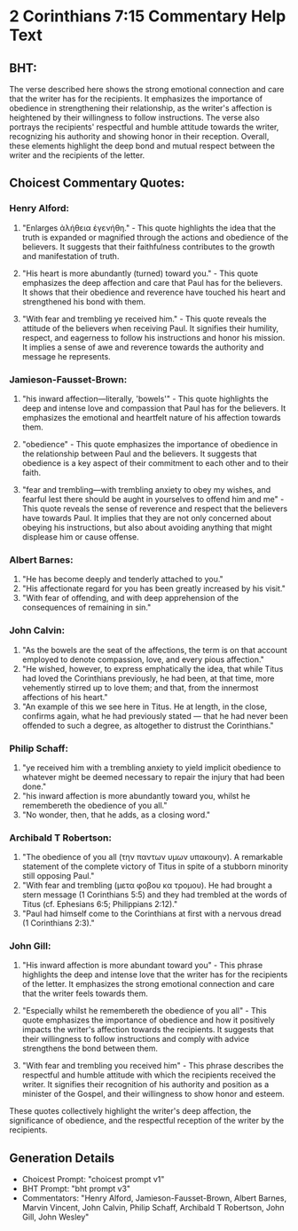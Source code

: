 # 2 Corinthians 7:15 Commentary Help Text

## BHT:
The verse described here shows the strong emotional connection and care that the writer has for the recipients. It emphasizes the importance of obedience in strengthening their relationship, as the writer's affection is heightened by their willingness to follow instructions. The verse also portrays the recipients' respectful and humble attitude towards the writer, recognizing his authority and showing honor in their reception. Overall, these elements highlight the deep bond and mutual respect between the writer and the recipients of the letter.

## Choicest Commentary Quotes:
### Henry Alford:
1. "Enlarges ἀλήθεια ἐγενήθη." - This quote highlights the idea that the truth is expanded or magnified through the actions and obedience of the believers. It suggests that their faithfulness contributes to the growth and manifestation of truth.

2. "His heart is more abundantly (turned) toward you." - This quote emphasizes the deep affection and care that Paul has for the believers. It shows that their obedience and reverence have touched his heart and strengthened his bond with them.

3. "With fear and trembling ye received him." - This quote reveals the attitude of the believers when receiving Paul. It signifies their humility, respect, and eagerness to follow his instructions and honor his mission. It implies a sense of awe and reverence towards the authority and message he represents.

### Jamieson-Fausset-Brown:
1. "his inward affection—literally, 'bowels'" - This quote highlights the deep and intense love and compassion that Paul has for the believers. It emphasizes the emotional and heartfelt nature of his affection towards them.

2. "obedience" - This quote emphasizes the importance of obedience in the relationship between Paul and the believers. It suggests that obedience is a key aspect of their commitment to each other and to their faith.

3. "fear and trembling—with trembling anxiety to obey my wishes, and fearful lest there should be aught in yourselves to offend him and me" - This quote reveals the sense of reverence and respect that the believers have towards Paul. It implies that they are not only concerned about obeying his instructions, but also about avoiding anything that might displease him or cause offense.

### Albert Barnes:
1. "He has become deeply and tenderly attached to you."
2. "His affectionate regard for you has been greatly increased by his visit."
3. "With fear of offending, and with deep apprehension of the consequences of remaining in sin."

### John Calvin:
1. "As the bowels are the seat of the affections, the term is on that account employed to denote compassion, love, and every pious affection."
2. "He wished, however, to express emphatically the idea, that while Titus had loved the Corinthians previously, he had been, at that time, more vehemently stirred up to love them; and that, from the innermost affections of his heart."
3. "An example of this we see here in Titus. He at length, in the close, confirms again, what he had previously stated — that he had never been offended to such a degree, as altogether to distrust the Corinthians."

### Philip Schaff:
1. "ye received him with a trembling anxiety to yield implicit obedience to whatever might be deemed necessary to repair the injury that had been done." 
2. "his inward affection is more abundantly toward you, whilst he remembereth the obedience of you all." 
3. "No wonder, then, that he adds, as a closing word."

### Archibald T Robertson:
1. "The obedience of you all (την παντων υμων υπακουην). A remarkable statement of the complete victory of Titus in spite of a stubborn minority still opposing Paul."
2. "With fear and trembling (μετα φοβου κα τρομου). He had brought a stern message (1 Corinthians 5:5) and they had trembled at the words of Titus (cf. Ephesians 6:5; Philippians 2:12)."
3. "Paul had himself come to the Corinthians at first with a nervous dread (1 Corinthians 2:3)."

### John Gill:
1. "His inward affection is more abundant toward you" - This phrase highlights the deep and intense love that the writer has for the recipients of the letter. It emphasizes the strong emotional connection and care that the writer feels towards them.

2. "Especially whilst he remembereth the obedience of you all" - This quote emphasizes the importance of obedience and how it positively impacts the writer's affection towards the recipients. It suggests that their willingness to follow instructions and comply with advice strengthens the bond between them.

3. "With fear and trembling you received him" - This phrase describes the respectful and humble attitude with which the recipients received the writer. It signifies their recognition of his authority and position as a minister of the Gospel, and their willingness to show honor and esteem.

These quotes collectively highlight the writer's deep affection, the significance of obedience, and the respectful reception of the writer by the recipients.


## Generation Details
- Choicest Prompt: "choicest prompt v1"
- BHT Prompt: "bht prompt v3"
- Commentators: "Henry Alford, Jamieson-Fausset-Brown, Albert Barnes, Marvin Vincent, John Calvin, Philip Schaff, Archibald T Robertson, John Gill, John Wesley"
